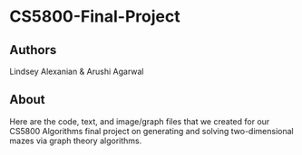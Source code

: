 # CS5800-Final-Project

## Authors
Lindsey Alexanian & Arushi Agarwal

## About
Here are the code, text, and image/graph files that we created for our CS5800 Algorithms final project on generating and solving two-dimensional mazes via graph theory algorithms.
